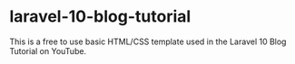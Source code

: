 # laravel-10-blog-tutorial
This is a free to use basic HTML/CSS template used in the Laravel 10 Blog Tutorial on YouTube.
